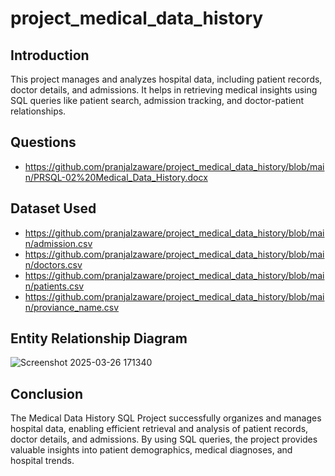 # project_medical_data_history

## Introduction
This project manages and analyzes hospital data, including patient records, doctor details, and admissions. It helps in retrieving medical insights using SQL queries like patient search, admission tracking, and doctor-patient relationships.

## Questions
-  <a> https://github.com/pranjalzaware/project_medical_data_history/blob/main/PRSQL-02%20Medical_Data_History.docx</a><br>

## Dataset Used
- https://github.com/pranjalzaware/project_medical_data_history/blob/main/admission.csv
- https://github.com/pranjalzaware/project_medical_data_history/blob/main/doctors.csv
- https://github.com/pranjalzaware/project_medical_data_history/blob/main/patients.csv
- https://github.com/pranjalzaware/project_medical_data_history/blob/main/proviance_name.csv


## Entity Relationship Diagram
![Screenshot 2025-03-26 171340](https://github.com/user-attachments/assets/854fd904-5802-4885-85fb-939aebcd57c7)

## Conclusion
The Medical Data History SQL Project successfully organizes and manages hospital data, enabling efficient retrieval and analysis of patient records, doctor details, and admissions. By using SQL queries, the project provides valuable insights into patient demographics, medical diagnoses, and hospital trends.
